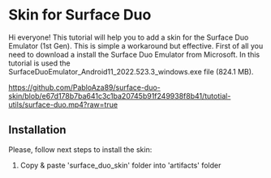 # Skin for Surface Duo

Hi everyone! This tutorial will help you to add a skin for the Surface Duo Emulator (1st Gen). This is simple a workaround but effective. First of all you need to download a install the Surface Duo Emulator from Microsoft. In this tutorial is used the SurfaceDuoEmulator_Android11_2022.523.3_windows.exe file (824.1 MB).

https://github.com/PabloAza89/surface-duo-skin/blob/e67d178b7ba641c3c1ba20745b91f249938f8b41/tutotial-utils/surface-duo.mp4?raw=true

## Installation

Please, follow next steps to install the skin:

1. Copy & paste 'surface_duo_skin' folder into 'artifacts' folder

